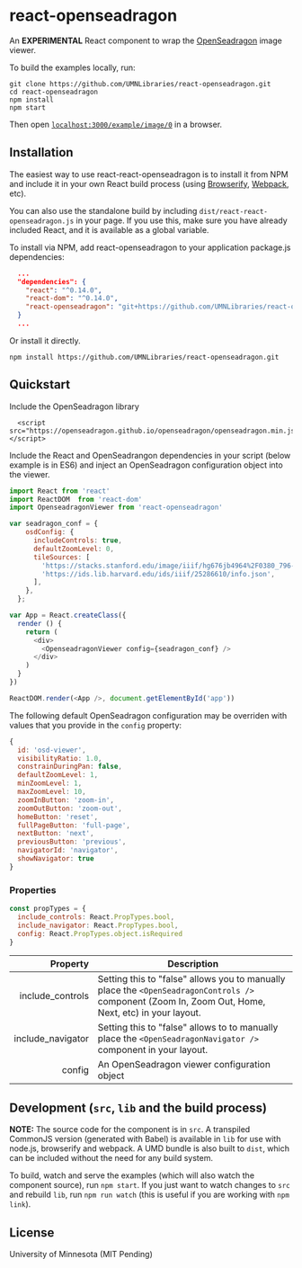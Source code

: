 # react-openseadragon

An **EXPERIMENTAL** React component to wrap the [OpenSeadragon](https://openseadragon.github.io/) image viewer.

To build the examples locally, run:

```
git clone https://github.com/UMNLibraries/react-openseadragon.git
cd react-openseadragon
npm install
npm start
```

Then open [`localhost:3000/example/image/0`](http://localhost:3000/example/image/0) in a browser.

## Installation

The easiest way to use react-react-openseadragon is to install it from NPM and include it in your own React build process (using [Browserify](http://browserify.org), [Webpack](http://webpack.github.io/), etc).

You can also use the standalone build by including `dist/react-react-openseadragon.js` in your page. If you use this, make sure you have already included React, and it is available as a global variable.


To install via NPM, add react-openseadragon to your application package.js dependencies:

```JSON
  ...
  "dependencies": {
    "react": "^0.14.0",
    "react-dom": "^0.14.0",
    "react-openseadragon": "git+https://github.com/UMNLibraries/react-openseadragon.git"
  }
  ...
```
Or install it directly.

```
npm install https://github.com/UMNLibraries/react-openseadragon.git
```

## Quickstart

Include the OpenSeadragon library
```
  <script src="https://openseadragon.github.io/openseadragon/openseadragon.min.js"></script>
```

Include the React and OpenSeadrangon dependencies in your script (below example is in ES6) and inject an OpenSeadragon configuration object into the viewer.

```JavaScript
import React from 'react'
import ReactDOM  from 'react-dom'
import OpenseadragonViewer from 'react-openseadragon'

var seadragon_conf = {
    osdConfig: {
      includeControls: true,
      defaultZoomLevel: 0,
      tileSources: [
        'https://stacks.stanford.edu/image/iiif/hg676jb4964%2F0380_796-44/info.json',
        'https://ids.lib.harvard.edu/ids/iiif/25286610/info.json',
      ],
    },
  };

var App = React.createClass({
  render () {
    return (
      <div>
        <OpenseadragonViewer config={seadragon_conf} />
      </div>
    )
  }
})

ReactDOM.render(<App />, document.getElementById('app'))
```

The following default OpenSeadragon configuration may be overriden with values that you provide in the `config` property:

```JavaScript
{
  id: 'osd-viewer',
  visibilityRatio: 1.0,
  constrainDuringPan: false,
  defaultZoomLevel: 1,
  minZoomLevel: 1,
  maxZoomLevel: 10,
  zoomInButton: 'zoom-in',
  zoomOutButton: 'zoom-out',
  homeButton: 'reset',
  fullPageButton: 'full-page',
  nextButton: 'next',
  previousButton: 'previous',
  navigatorId: 'navigator',
  showNavigator: true
}
```

### Properties

```JavaScript
const propTypes = {
  include_controls: React.PropTypes.bool,
  include_navigator: React.PropTypes.bool,
  config: React.PropTypes.object.isRequired
}
```

| Property  | Description  |
|--:|---|
| include_controls  | Setting this to "false" allows you to manually place the `<OpenSeadragonControls />` component (Zoom In, Zoom Out, Home, Next, etc) in your layout.  |
| include_navigator  | Setting this to "false" allows to to manually place the `<OpenSeadragonNavigator />` component in your layout. |
| config| An OpenSeadragon viewer configuration object   |


## Development (`src`, `lib` and the build process)

**NOTE:** The source code for the component is in `src`. A transpiled CommonJS version (generated with Babel) is available in `lib` for use with node.js, browserify and webpack. A UMD bundle is also built to `dist`, which can be included without the need for any build system.

To build, watch and serve the examples (which will also watch the component source), run `npm start`. If you just want to watch changes to `src` and rebuild `lib`, run `npm run watch` (this is useful if you are working with `npm link`).

## License

University of Minnesota (MIT Pending)

